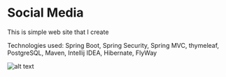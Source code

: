 # Social Media

This is simple web site that I create

Technologies used: Spring Boot, Spring Security, Spring MVC, thymeleaf, PostgreSQL, Maven, Intellij IDEA, Hibernate, FlyWay

![alt text](https://github.com/KirillAmber/SocialMedia/blob/master/socialGif.gif)
